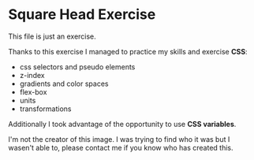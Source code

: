# Square Head Exercise

This file is just an exercise.

Thanks to this exercise I managed to practice my skills and exercise **CSS**:

- css selectors and pseudo elements
- z-index
- gradients and color spaces
- flex-box
- units
- transformations

Additionally I took advantage of the opportunity to use **CSS variables**.

I'm not the creator of this image. I was trying to find who it was but I wasen't able to, please contact me if you know who has created this.
